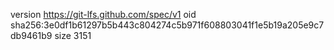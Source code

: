 version https://git-lfs.github.com/spec/v1
oid sha256:3e0df1b61297b5b443c804274c5b971f608803041f1e5b19a205e9c7db9461b9
size 3151
